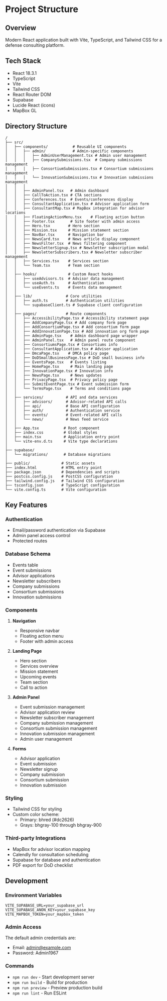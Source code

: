 # Project Structure

## Overview
Modern React application built with Vite, TypeScript, and Tailwind CSS for a defense consulting platform.

## Tech Stack
- React 18.3.1
- TypeScript
- Vite
- Tailwind CSS
- React Router DOM
- Supabase
- Lucide React (icons)
- MapBox GL

## Directory Structure

```
/
├── src/
│   ├── components/           # Reusable UI components
│   │   ├── admin/            # Admin-specific components 
│   │   │   ├── AdminUserManagement.tsx # Admin user management
│   │   │   ├── CompanySubmissions.tsx  # Company submissions management
│   │   │   ├── ConsortiumSubmissions.tsx # Consortium submissions management 
│   │   │   └── InnovationSubmissions.tsx # Innovation submissions management
│   │   │
│   │   ├── AdminPanel.tsx   # Admin dashboard
│   │   ├── CallToAction.tsx # CTA sections
│   │   ├── Conferences.tsx  # Events/conferences display
│   │   ├── ConsultantApplication.tsx # Advisor application form
│   │   ├── ConsultantMap.tsx # MapBox integration for advisor locations
│   │   ├── FloatingActionMenu.tsx    # Floating action button
│   │   ├── Footer.tsx       # Site footer with admin access
│   │   ├── Hero.tsx        # Hero section
│   │   ├── Mission.tsx     # Mission statement section
│   │   ├── NavBar.tsx      # Navigation bar
│   │   ├── NewsCard.tsx    # News article display component
│   │   ├── NewsFilter.tsx  # News filtering component
│   │   ├── NewsletterSignup.tsx # Newsletter subscription modal
│   │   ├── NewsletterSubscribers.tsx # Newsletter subscriber management
│   │   ├── Services.tsx    # Services section
│   │   └── Team.tsx        # Team section
│   │
│   ├── hooks/              # Custom React hooks
│   │   ├── useAdvisors.ts  # Advisor data management
│   │   ├── useAuth.ts      # Authentication
│   │   └── useEvents.ts    # Events data management
│   │
│   ├── lib/               # Core utilities
│   │   ├── auth.ts        # Authentication utilities
│   │   └── supabaseClient.ts # Supabase client configuration
│   │
│   ├── pages/             # Route components
│   │   ├── AccessibilityPage.tsx # Accessibility statement page
│   │   ├── AddCompanyPage.tsx # Add company form page
│   │   ├── AddConsortiumPage.tsx # Add consortium form page
│   │   ├── AddInnovationPage.tsx # Add innovation org form page
│   │   ├── AdminPage.tsx    # Admin dashboard page wrapper
│   │   ├── AdminPanel.tsx   # Admin panel route component
│   │   ├── ConsortiumsPage.tsx # Consortiums info
│   │   ├── ConsultantApplication.tsx # Advisor application
│   │   ├── DmcaPage.tsx    # DMCA policy page
│   │   ├── DoDSmallBusinessPage.tsx # DoD small business info
│   │   ├── EventsPage.tsx   # Events listing
│   │   ├── HomePage.tsx     # Main landing page
│   │   ├── InnovationPage.tsx # Innovation info
│   │   ├── NewsPage.tsx     # News updates
│   │   ├── PrivacyPage.tsx  # Privacy policy page
│   │   ├── SubmitEventPage.tsx # Event submission form
│   │   └── TermsPage.tsx    # Terms and conditions page
│   │
│   ├── services/          # API and data services
│   │   ├── advisors/      # Advisor-related API calls
│   │   ├── api/           # Base API configuration
│   │   ├── auth/          # Authentication service
│   │   ├── events/        # Event-related API calls
│   │   └── news/          # News feed service
│   │
│   ├── App.tsx           # Root component
│   ├── index.css         # Global styles
│   ├── main.tsx          # Application entry point
│   └── vite-env.d.ts     # Vite type declarations
│
├── supabase/
│   └── migrations/       # Database migrations
│
├── public/              # Static assets
├── index.html           # HTML entry point
├── package.json         # Dependencies and scripts
├── postcss.config.js    # PostCSS configuration
├── tailwind.config.js   # Tailwind CSS configuration
├── tsconfig.json        # TypeScript configuration
└── vite.config.ts       # Vite configuration
```

## Key Features

### Authentication
- Email/password authentication via Supabase
- Admin panel access control
- Protected routes

### Database Schema
- Events table
- Event submissions
- Advisor applications
- Newsletter subscribers
- Company submissions
- Consortium submissions
- Innovation submissions

### Components
1. **Navigation**
   - Responsive navbar
   - Floating action menu
   - Footer with admin access

2. **Landing Page**
   - Hero section
   - Services overview
   - Mission statement
   - Upcoming events
   - Team section
   - Call to action

3. **Admin Panel**
   - Event submission management
   - Advisor application review
   - Newsletter subscriber management
   - Company submission management
   - Consortium submission management
   - Innovation submission management
   - Admin user management

4. **Forms**
   - Advisor application
   - Event submission
   - Newsletter signup
   - Company submission
   - Consortium submission
   - Innovation submission

### Styling
- Tailwind CSS for styling
- Custom color scheme:
  - Primary: bhred (#dc2626)
  - Grays: bhgray-100 through bhgray-900

### Third-party Integrations
- MapBox for advisor location mapping
- Calendly for consultation scheduling
- Supabase for database and authentication
- PDF export for DoD checklist

## Development

### Environment Variables
```
VITE_SUPABASE_URL=your_supabase_url
VITE_SUPABASE_ANON_KEY=your_supabase_key
VITE_MAPBOX_TOKEN=your_mapbox_token
```

### Admin Access
The default admin credentials are:
- Email: admin@example.com
- Password: Admin1967

### Commands
- `npm run dev` - Start development server
- `npm run build` - Build for production
- `npm run preview` - Preview production build
- `npm run lint` - Run ESLint